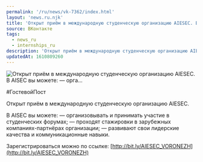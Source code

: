 ```yaml
---
permalink: '/ru/news/vk-7362/index.html'
layout: 'news.ru.njk'
title: 'Открыт приём в международную студенческую организацию AIESEC. В AISEC вы можете:   — орга'
source: ВКонтакте
tags:
  - news_ru
  - internships_ru
description: 'Открыт приём в международную студенческую организацию AIESEC. В AISEC вы можете:   — орга…'
updatedAt: 1610809260
---
```

![Открыт приём в международную студенческую организацию AIESEC. В AISEC вы можете:   — орга…](https://sun9-64.userapi.com/impg/DVG4jK0WLNWSD5NV6AOdCPgucSAclUbMW9rxTg/6meABNEFJo0.jpg?size=1280x848&quality=96&proxy=1&sign=560c2502ccffe23332291a01904e97ea&c_uniq_tag=e1sVsu945pO0vfkS6QFlzpXGDsB1EQDwr5nlOG_Bh80&type=album)

#ГостевойПост

Открыт приём в международную студенческую организацию AIESEC.

В AISEC вы можете:
— организовывать и принимать участие в студенческих форумах;
— проходят стажировки в зарубежных компаниях-партнёрах организации;
— развивают свои лидерские качества и коммуникационные навыки.

Зарегистрироваться можно по ссылке: [http://bit.ly/AIESEC_VORONEZH](http://bit.ly/AIESEC_VORONEZH)
